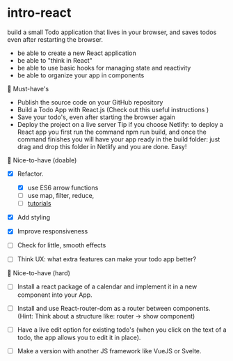 # intro-react

build a small Todo application that lives in your browser, and saves todos even after restarting the browser.

- be able to create a new React application
- be able to "think in React"
- be able to use basic hooks for managing state and reactivity
- be able to organize your app in components


🌱 Must-have's
- Publish the source code on your GitHub repository
- Build a Todo App with React.js (Check out this useful instructions )
- Save your todo's, even after starting the browser again
- Deploy the project on a live server Tip if you choose Netlify: to deploy a React app you first run the command npm run build, and once the command finishes you will have your app ready in the build folder: just drag and drop this folder in Netlify and you are done. Easy!

🌼 Nice-to-have (doable)
- [x] Refactor. 
     - [x] use ES6 arrow functions
     - [ ] use map, filter, reduce, 
     - [ ] [tutorials](https://github.com/becodeorg/gnt-verou-2/tree/main/3.The-Mountain/12.React/2.Extra-Documentation)
- [x] Add styling
- [x] Improve responsiveness
- [ ] Check for little, smooth effects
- [ ] Think UX: what extra features can make your todo app better?


🌳 Nice-to-have (hard)
- [ ] Install a react package of a calendar and implement it in a new component into your App.
- [ ] Install and use React-router-dom as a router between components. (Hint: Think about a structure like: router -> show component)
- [ ] Have a live edit option for existing todo's (when you click on the text of a todo, the app allows you to edit it in place).
- [ ] Make a version with another JS framework like VueJS or Svelte.



